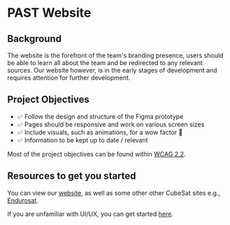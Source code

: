 # PAST Website
## Background
The website is the forefront of the team's branding presence, users should be able to learn all about the team and be redirected to any relevant sources.
Our website however, is in the early stages of development and requires attention for further development.

## Project Objectives
- ✅ Follow the design and structure of the Figma prototype
- ✅ Pages should be responsive and work on various screen sizes
- ✅ Include visuals, such as animations, for a wow factor 🤩
- ✅ Information to be kept up to date / relevant

Most of the project objectives can be found within [WCAG 2.2](https://www.w3.org/TR/WCAG22/).

## Resources to get you started
You can view our [website](perthaerospace.com), as well as some other other CubeSat sites e.g., [Endurosat](https://www.endurosat.com/).

If you are unfamiliar with UI/UX, you can get started [here](https://www.codecademy.com/learn/intro-to-ui-ux).

